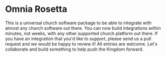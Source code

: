 # Omnia Rosetta
This is a universal church software package to be able to integrate with almost any church software out there. You can now build integrations within minutes, not weeks, with any other supported church platform out there. If you have an integration that you'd like to support, please send us a pull request and we would be happy to review it! All entries are welcome. Let's collaborate and build something to help push the Kingdom forward.
